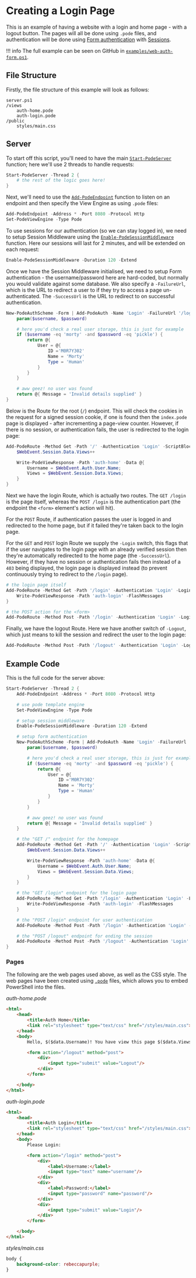 # Creating a Login Page

This is an example of having a website with a login and home page - with a logout button. The pages will all be done using `.pode` files, and authentication will be done using [Form authentication](../../../Authentication/Methods/Form) with [Sessions](../../../Middleware/Types/Sessions).

!!! info
    The full example can be seen on GitHub in [`examples/web-auth-form.ps1`](https://github.com/Badgerati/Pode/blob/develop/examples/web-auth-form.ps1).

## File Structure

Firstly, the file structure of this example will look as follows:

```plain
server.ps1
/views
    auth-home.pode
    auth-login.pode
/public
    styles/main.css
```

## Server

To start off this script, you'll need to have the main [`Start-PodeServer`](../../../../Functions/Core/Start-PodeServer) function; here we'll use 2 threads to handle requests:

```powershell
Start-PodeServer -Thread 2 {
    # the rest of the logic goes here!
}
```

Next, we'll need to use the [`Add-PodeEndpoint`](../../../../Functions/Core/Add-PodeEndpoint) function to listen on an endpoint and then specify the View Engine as using `.pode` files:

```powershell
Add-PodeEndpoint -Address * -Port 8080 -Protocol Http
Set-PodeViewEngine -Type Pode
```

To use sessions for our authentication (so we can stay logged in), we need to setup Session Middleware using the [`Enable-PodeSessionMiddleware`](../../../../Functions/Sessions/Enable-PodeSessionMiddleware) function. Here our sessions will last for 2 minutes, and will be extended on each request:

```powershell
Enable-PodeSessionMiddleware -Duration 120 -Extend
```

Once we have the Session Middleware initialised, we need to setup Form authentication - the username/password here are hard-coded, but normally you would validate against some database. We also specify a `-FailureUrl`, which is the URL to redirect a user to if they try to access a page un-authenticated. The `-SuccessUrl` is the URL to redirect to on successful authentication.

```powershell
New-PodeAuthScheme -Form | Add-PodeAuth -Name 'Login' -FailureUrl '/login' -SuccessUrl '/' -ScriptBlock {
    param($username, $password)

    # here you'd check a real user storage, this is just for example
    if ($username -eq 'morty' -and $password -eq 'pickle') {
        return @{
            User = @{
                ID ='M0R7Y302'
                Name = 'Morty'
                Type = 'Human'
            }
        }
    }

    # aww geez! no user was found
    return @{ Message = 'Invalid details supplied' }
}
```

Below is the Route for the root (`/`) endpoint. This will check the cookies in the request for a signed session cookie, if one is found then the `index.pode` page is displayed - after incrementing a page-view counter. However, if there is no session, or authentication fails, the user is redirected to the login page:

```powershell
Add-PodeRoute -Method Get -Path '/' -Authentication 'Login' -ScriptBlock {
    $WebEvent.Session.Data.Views++

    Write-PodeViewResponse -Path 'auth-home' -Data @{
        Username = $WebEvent.Auth.User.Name;
        Views = $WebEvent.Session.Data.Views;
    }
}
```

Next we have the login Route, which is actually two routes. The `GET /login` is the page itself, whereas the `POST /login` is the authentication part (the endpoint the `<form>` element's action will hit).

For the `POST` Route, if authentication passes the user is logged in and redirected to the home page, but if it failed they're taken back to the login page.

For the `GET` and `POST` login Route we supply the `-Login` switch, this flags that if the user navigates to the login page with an already verified session then they're automatically redirected to the home page (the `-SuccessUrl`). However, if they have no session or authentication fails then instead of a `403` being displayed, the login page is displayed instead (to prevent continuously trying to redirect to the `/login` page).

```powershell
# the login page itself
Add-PodeRoute -Method Get -Path '/login' -Authentication 'Login' -Login -ScriptBlock {
    Write-PodeViewResponse -Path 'auth-login' -FlashMessages
}

# the POST action for the <form>
Add-PodeRoute -Method Post -Path '/login' -Authentication 'Login' -Login
```

Finally, we have the logout Route. Here we have another switch of `-Logout`, which just means to kill the session and redirect the user to the login page:

```powershell
Add-PodeRoute -Method Post -Path '/logout' -Authentication 'Login' -Logout
```

## Example Code

This is the full code for the server above:

```powershell
Start-PodeServer -Thread 2 {
    Add-PodeEndpoint -Address * -Port 8080 -Protocol Http

    # use pode template engine
    Set-PodeViewEngine -Type Pode

    # setup session middleware
    Enable-PodeSessionMiddleware -Duration 120 -Extend

    # setup form authentication
    New-PodeAuthScheme -Form | Add-PodeAuth -Name 'Login' -FailureUrl '/login' -SuccessUrl '/' -ScriptBlock {
        param($username, $password)

        # here you'd check a real user storage, this is just for example
        if ($username -eq 'morty' -and $password -eq 'pickle') {
            return @{
                User = @{
                    ID ='M0R7Y302'
                    Name = 'Morty'
                    Type = 'Human'
                }
            }
        }

        # aww geez! no user was found
        return @{ Message = 'Invalid details supplied' }
    }

    # the "GET /" endpoint for the homepage
    Add-PodeRoute -Method Get -Path '/' -Authentication 'Login' -ScriptBlock {
        $WebEvent.Session.Data.Views++

        Write-PodeViewResponse -Path 'auth-home' -Data @{
            Username = $WebEvent.Auth.User.Name;
            Views = $WebEvent.Session.Data.Views;
        }
    }

    # the "GET /login" endpoint for the login page
    Add-PodeRoute -Method Get -Path '/login' -Authentication 'Login' -Login -ScriptBlock {
        Write-PodeViewResponse -Path 'auth-login' -FlashMessages
    }

    # the "POST /login" endpoint for user authentication
    Add-PodeRoute -Method Post -Path '/login' -Authentication 'Login' -Login

    # the "POST /logout" endpoint for ending the session
    Add-PodeRoute -Method Post -Path '/logout' -Authentication 'Login' -Logout
}
```

### Pages

The following are the web pages used above, as well as the CSS style. The web pages have been created using [`.pode`](../../../Views/Pode) files, which allows you to embed PowerShell into the files.

*auth-home.pode*
```html
<html>
    <head>
        <title>Auth Home</title>
        <link rel="stylesheet" type="text/css" href="/styles/main.css">
    </head>
    <body>
        Hello, $($data.Username)! You have view this page $($data.Views) times!

        <form action="/logout" method="post">
            <div>
                <input type="submit" value="Logout"/>
            </div>
        </form>

    </body>
</html>
```

*auth-login.pode*
```html
<html>
    <head>
        <title>Auth Login</title>
        <link rel="stylesheet" type="text/css" href="/styles/main.css">
    </head>
    <body>
        Please Login:

        <form action="/login" method="post">
            <div>
                <label>Username:</label>
                <input type="text" name="username"/>
            </div>
            <div>
                <label>Password:</label>
                <input type="password" name="password"/>
            </div>
            <div>
                <input type="submit" value="Login"/>
            </div>
        </form>

    </body>
</html>
```

*styles/main.css*
```css
body {
    background-color: rebeccapurple;
}
```

